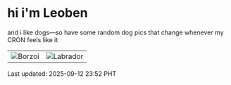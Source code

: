 # hi i'm Leoben

and i like dogs—so have some random dog pics that change whenever my CRON feels like it

|  |  |
|--------|----------|
| ![Borzoi](https://random-dog-vercel.vercel.app/api/random-borzoi?v=1757692342) | ![Labrador](https://random-dog-vercel.vercel.app/api/random-labrador?v=1757692342) |

Last updated: 2025-09-12 23:52 PHT
